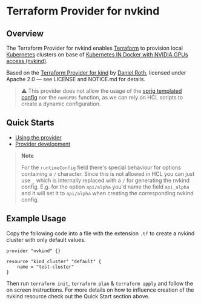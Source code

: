 # Terraform Provider for nvkind


## Overview

The Terraform Provider for nvkind enables [Terraform](https://www.terraform.io) to provision local [Kubernetes](https://kubernetes.io) clusters on base of [Kubernetes IN Docker with NVIDIA GPUs access (nvkind)](https://github.com/NVIDIA/nvkind).

Based on the [Terraform Provider for kind](https://github.com/tehcyx/terraform-provider-kind) by [Daniel Roth](https://github.com/tehcyx), licensed under Apache 2.0 — see LICENSE and NOTICE.md for details.

> :warning: This provider does not allow the usage of the [sprig templated config](https://github.com/NVIDIA/nvkind?tab=readme-ov-file#describing-your-clusters) nor the `numGPUs` function, as we can rely on HCL scripts to create a dynamic configuration.

## Quick Starts
- [Using the provider](./docs/USAGE.md)
- [Provider development](./docs/DEVELOPMENT.md)

> **Note**
> 
> For the `runtimeConfig` field there's special behaviour for options containing a `/` character. Since this is not allowed in HCL you can just use `_` which is internally replaced with a `/` for generating the nvkind config. E.g. for the option `api/alpha` you'd name the field `api_alpha` and it will set it to `api/alpha` when creating the corresponding nvkind config.

## Example Usage

Copy the following code into a file with the extension `.tf` to create a nvkind cluster with only default values.
```hcl
provider "nvkind" {}

resource "kind_cluster" "default" {
    name = "test-cluster"
}
```

Then run `terraform init`, `terraform plan` & `terraform apply` and follow the on screen instructions. For more details on how to influence creation of the nvkind resource check out the Quick Start section above.
